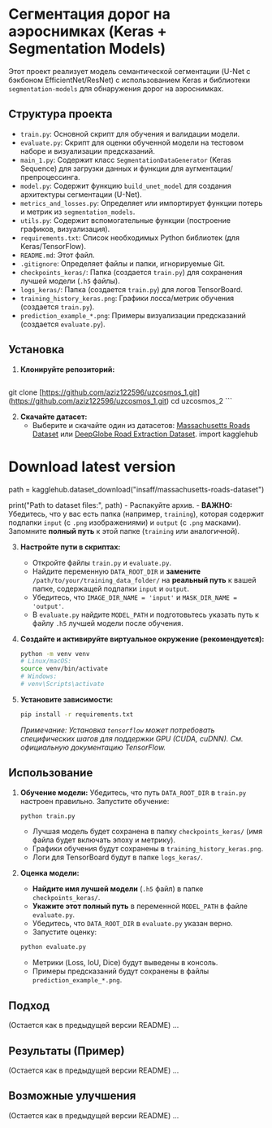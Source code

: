 # Сегментация дорог на аэроснимках (Keras + Segmentation Models)

Этот проект реализует модель семантической сегментации (U-Net с бэкбоном EfficientNet/ResNet) с использованием Keras и библиотеки `segmentation-models` для обнаружения дорог на аэроснимках.

## Структура проекта

- `train.py`: Основной скрипт для обучения и валидации модели.
- `evaluate.py`: Скрипт для оценки обученной модели на тестовом наборе и визуализации предсказаний.
- `main_1.py`: Содержит класс `SegmentationDataGenerator` (Keras Sequence) для загрузки данных и функции для аугментации/препроцессинга.
- `model.py`: Содержит функцию `build_unet_model` для создания архитектуры сегментации (U-Net).
- `metrics_and_losses.py`: Определяет или импортирует функции потерь и метрик из `segmentation_models`.
- `utils.py`: Содержит вспомогательные функции (построение графиков, визуализация).
- `requirements.txt`: Список необходимых Python библиотек (для Keras/TensorFlow).
- `README.md`: Этот файл.
- `.gitignore`: Определяет файлы и папки, игнорируемые Git.
- `checkpoints_keras/`: Папка (создается `train.py`) для сохранения лучшей модели (`.h5` файлы).
- `logs_keras/`: Папка (создается `train.py`) для логов TensorBoard.
- `training_history_keras.png`: Графики лосса/метрик обучения (создается `train.py`).
- `prediction_example_*.png`: Примеры визуализации предсказаний (создается `evaluate.py`).

## Установка

1.  **Клонируйте репозиторий:**
    ```bash
   git clone [https://github.com/aziz122596/uzcosmos_1.git] (https://github.com/aziz122596/uzcosmos_1.git) 
    cd uzcosmos_2
    ```

2.  **Скачайте датасет:**
    - Выберите и скачайте один из датасетов: [Massachusetts Roads Dataset](https://www.cs.toronto.edu/~vmnih/data/) или [DeepGlobe Road Extraction Dataset](https://competitions.codalab.org/competitions/18467). import kagglehub

# Download latest version
path = kagglehub.dataset_download("insaff/massachusetts-roads-dataset")

print("Path to dataset files:", path)
    - Распакуйте архив.
    - **ВАЖНО:** Убедитесь, что у вас есть папка (например, `training`), которая содержит подпапки `input` (с `.png` изображениями) и `output` (с `.png` масками). Запомните **полный путь** к этой папке (`training` или аналогичной).

3.  **Настройте пути в скриптах:**
    - Откройте файлы `train.py` и `evaluate.py`.
    - Найдите переменную `DATA_ROOT_DIR` и **замените** `/path/to/your/training_data_folder/` на **реальный путь** к вашей папке, содержащей подпапки `input` и `output`.
    - Убедитесь, что `IMAGE_DIR_NAME = 'input'` и `MASK_DIR_NAME = 'output'`.
    - В `evaluate.py` найдите `MODEL_PATH` и подготовьтесь указать путь к файлу `.h5` лучшей модели после обучения.

4.  **Создайте и активируйте виртуальное окружение (рекомендуется):**
    ```bash
    python -m venv venv
    # Linux/macOS:
    source venv/bin/activate
    # Windows:
    # venv\Scripts\activate
    ```

5.  **Установите зависимости:**
    ```bash
    pip install -r requirements.txt
    ```
    *Примечание: Установка `tensorflow` может потребовать специфических шагов для поддержки GPU (CUDA, cuDNN). См. официальную документацию TensorFlow.*

## Использование

1.  **Обучение модели:**
    Убедитесь, что путь `DATA_ROOT_DIR` в `train.py` настроен правильно. Запустите обучение:
    ```bash
    python train.py
    ```
    - Лучшая модель будет сохранена в папку `checkpoints_keras/` (имя файла будет включать эпоху и метрику).
    - Графики обучения будут сохранены в `training_history_keras.png`.
    - Логи для TensorBoard будут в папке `logs_keras/`.

2.  **Оценка модели:**
    - **Найдите имя лучшей модели** (`.h5` файл) в папке `checkpoints_keras/`.
    - **Укажите этот полный путь** в переменной `MODEL_PATH` в файле `evaluate.py`.
    - Убедитесь, что `DATA_ROOT_DIR` в `evaluate.py` указан верно.
    - Запустите оценку:
    ```bash
    python evaluate.py
    ```
    - Метрики (Loss, IoU, Dice) будут выведены в консоль.
    - Примеры предсказаний будут сохранены в файлы `prediction_example_*.png`.

## Подход
(Остается как в предыдущей версии README)
...

## Результаты (Пример)
(Остается как в предыдущей версии README)
...

## Возможные улучшения
(Остается как в предыдущей версии README)
...
